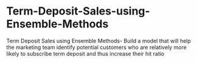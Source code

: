 # Term-Deposit-Sales-using-Ensemble-Methods
Term Deposit Sales using Ensemble Methods- Build a model that will help the marketing team identify potential customers who are relatively more likely to subscribe term deposit and thus increase their hit ratio

